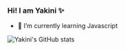 ### Hi! I am Yakini ✨


- 🌱 I’m currently learning Javascript

![Yakini's GitHub stats](https://github-readme-stats.vercel.app/api?username=anuraghazra&show_icons=true&theme=radical)
